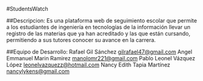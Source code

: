 #StudentsWatch

##Descripcion:
Es una plataforma web de seguimiento escolar que permite a los estudiantes de ingeniería en tecnologías de la información llevar un registro de las materias que ya han acreditado y las que están cursando, permitiendo a sus tutores conocer su avance en la carrera.

##Equipo de Desarrollo:
Rafael Gil Sánchez gilrafael47@gmail.com 
Angel Emmanuel Marin Ramirez manolomr221@gmail.com 
Pablo Leonel Vázquez López leonelvazquezz@hotmail.com 
Nancy Edith Tapia Martínez nancylykens@gmail.com
